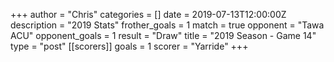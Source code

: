 +++
author = "Chris"
categories = []
date = 2019-07-13T12:00:00Z
description = "2019 Stats"
frother_goals = 1
match = true
opponent = "Tawa ACU"
opponent_goals = 1
result = "Draw"
title = "2019 Season - Game 14"
type = "post"
[[scorers]]
goals = 1
scorer = "Yarride"
+++